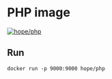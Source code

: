 # PHP image

[![hope/php](https://img.shields.io/badge/docker-hope/php-brightgreen.svg)](https://hub.docker.com/r/hope/php/)

## Run

    docker run -p 9000:9000 hope/php
